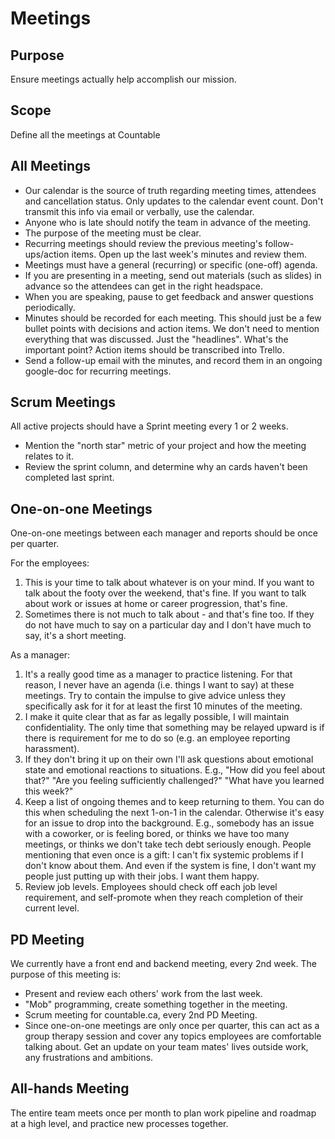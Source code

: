 # Meetings

## Purpose

Ensure meetings actually help accomplish our mission.

## Scope

Define all the meetings at Countable

## All Meetings

  * Our calendar is the source of truth regarding meeting times, attendees and cancellation status. Only updates to the calendar event count. Don't transmit this info via email or verbally, use the calendar.
  * Anyone who is late should notify the team in advance of the meeting.
  * The purpose of the meeting must be clear.
  * Recurring meetings should review the previous meeting's follow-ups/action items. Open up the last week's minutes and review them.
  * Meetings must have a general (recurring) or specific (one-off) agenda.
  * If you are presenting in a meeting, send out materials (such as slides) in advance so the attendees can get in the right headspace.
  * When you are speaking, pause to get feedback and answer questions periodically.
  * Minutes should be recorded for each meeting. This should just be a few bullet points with decisions and action items. We don't need to mention everything that was discussed. Just the "headlines". What's the important point? Action items should be transcribed into Trello.
  * Send a follow-up email with the minutes, and record them in an ongoing google-doc for recurring meetings.

## Scrum Meetings

All active projects should have a Sprint meeting every 1 or 2 weeks.
  * Mention the "north star" metric of your project and how the meeting relates to it.
  * Review the sprint column, and determine why an cards haven't been completed last sprint.

## One-on-one Meetings

One-on-one meetings between each manager and reports should be once per quarter.

For the employees:
1. This is your time to talk about whatever is on your mind. If you want to talk about the footy over the weekend, that's fine. If you want to talk about work or issues at home or career progression, that's fine.
2. Sometimes there is not much to talk about - and that's fine too. If they do not have much to say on a particular day and I don't have much to say, it's a short meeting.

As a manager:
1. It's a really good time as a manager to practice listening. For that reason, I never have an agenda (i.e. things I want to say) at these meetings. Try to contain the impulse to give advice unless they specifically ask for it for at least the first 10 minutes of the meeting.
2. I make it quite clear that as far as legally possible, I will maintain confidentiality. The only time that something may be relayed upward is if there is requirement for me to do so (e.g. an employee reporting harassment).
3. If they don't bring it up on their own I'll ask questions about emotional state and emotional reactions to situations. E.g., "How did you feel about that?" "Are you feeling sufficiently challenged?" "What have you learned this week?"
4. Keep a list of ongoing themes and to keep returning to them. You can do this when scheduling the next 1-on-1 in the calendar. Otherwise it's easy for an issue to drop into the background. E.g., somebody has an issue with a coworker, or is feeling bored, or thinks we have too many meetings, or thinks we don't take tech debt seriously enough. People mentioning that even once is a gift: I can't fix systemic problems if I don't know about them. And even if the system is fine, I don't want my people just putting up with their jobs. I want them happy.
5. Review job levels. Employees should check off each job level requirement, and self-promote when they reach completion of their current level.

## PD Meeting

We currently have a front end and backend meeting, every 2nd week.  The purpose of this meeting is:
  * Present and review each others' work from the last week.
  * "Mob" programming, create something together in the meeting.
  * Scrum meeting for countable.ca, every 2nd PD Meeting.
  * Since one-on-one meetings are only once per quarter, this can act as a group therapy session and cover any topics employees are comfortable talking about. Get an update on your team mates' lives outside work, any frustrations and ambitions.

## All-hands Meeting

The entire team meets once per month to plan work pipeline and roadmap at a high level, and practice new processes together.

